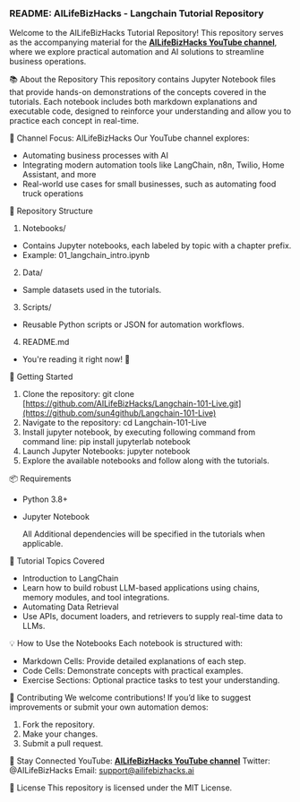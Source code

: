 ### README: AILifeBizHacks - Langchain Tutorial Repository

Welcome to the AILifeBizHacks Tutorial Repository! This repository serves as the accompanying material for the **[AILifeBizHacks YouTube channel](https://www.youtube.com/@AILifeBizHacks)**, where we explore 
practical automation and AI solutions to streamline business operations.

📚 About the Repository
This repository contains Jupyter Notebook files that provide hands-on demonstrations of the concepts covered in the tutorials. Each notebook includes both markdown explanations and executable code, 
designed to reinforce your understanding and allow you to practice each concept in real-time.

🎥 Channel Focus: AILifeBizHacks
Our YouTube channel explores:

- Automating business processes with AI
- Integrating modern automation tools like LangChain, n8n, Twilio, Home Assistant, and more
- Real-world use cases for small businesses, such as automating food truck operations

📁 Repository Structure
1. Notebooks/
- Contains Jupyter notebooks, each labeled by topic with a chapter prefix.
- Example: 01_langchain_intro.ipynb
2. Data/
- Sample datasets used in the tutorials.
3. Scripts/
- Reusable Python scripts or JSON for automation workflows.
4. README.md
- You're reading it right now! 📄

🚀 Getting Started
1. Clone the repository:
git clone [https://github.com/AILifeBizHacks/Langchain-101-Live.git](https://github.com/sun4github/Langchain-101-Live)
2. Navigate to the repository:
cd Langchain-101-Live
3. Install jupyter notebook, by executing following command from command line:
pip install jupyterlab notebook
4. Launch Jupyter Notebooks:
jupyter notebook
5. Explore the available notebooks and follow along with the tutorials.

📦 Requirements
- Python 3.8+
- Jupyter Notebook

  All Additional dependencies will be specified in the tutorials when applicable.

📘 Tutorial Topics Covered

- Introduction to LangChain
- Learn how to build robust LLM-based applications using chains, memory modules, and tool integrations.
- Automating Data Retrieval
- Use APIs, document loaders, and retrievers to supply real-time data to LLMs.

💡 How to Use the Notebooks
Each notebook is structured with:
- Markdown Cells: Provide detailed explanations of each step.
- Code Cells: Demonstrate concepts with practical examples.
- Exercise Sections: Optional practice tasks to test your understanding.

🤝 Contributing
We welcome contributions! If you’d like to suggest improvements or submit your own automation demos:

1. Fork the repository.
2. Make your changes.
3. Submit a pull request.
   
📢 Stay Connected
YouTube: **[AILifeBizHacks YouTube channel](https://www.youtube.com/@AILifeBizHacks)**
Twitter: @AILifeBizHacks
Email: support@ailifebizhacks.ai

📝 License
This repository is licensed under the MIT License.
